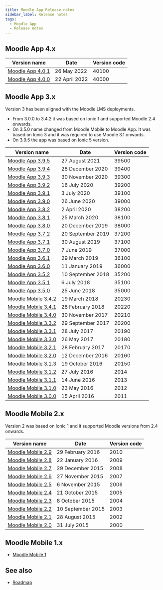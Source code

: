 ```yaml
---
title: Moodle App Release notes
sidebar_label: Release notes
tags:
  - Moodle App
  - Release notes
---
```


## Moodle App 4.x

| **Version name** | **Date** | **Version code** |
|---|---|---|
| [Moodle App 4.0.1](./app_releases/v4/v4.0.1) | 26 May 2022 | 40100 |
| [Moodle App 4.0.0](./app_releases/v4/v4.0.0) | 22 April 2022 | 40000 |

## Moodle App 3.x

Version 3 has been aligned with the Moodle LMS deployments.

- From 3.0.0 to 3.4.2 it was based on Ionic 1 and supported Moodle 2.4 onwards.
- On 3.5.0 name changed from Moodle Mobile to Moodle App. It was based on Ionic 3 and it was required to use Moodle 3.1 onwards.
- On 3.9.5 the app was based on Ionic 5 version.

| **Version name** | **Date** | **Version code** |
|---|---|---|
| [Moodle App 3.9.5](./app_releases/v3/v3.9.5) | 27 August 2021 | 39500 |
| [Moodle App 3.9.4](./app_releases/v3/v3.9.4) | 28 December 2020 | 39400 |
| [Moodle App 3.9.3](./app_releases/v3/v3.9.3) | 30 November 2020 | 39300 |
| [Moodle App 3.9.2](./app_releases/v3/v3.9.2) | 16 July 2020 | 39200 |
| [Moodle App 3.9.1](./app_releases/v3/v3.9.1) | 3 July 2020 | 39100 |
| [Moodle App 3.9.0](./app_releases/v3/v3.9.0) | 26 June 2020 | 39000 |
| [Moodle App 3.8.2](./app_releases/v3/v3.8.2) | 2 April 2020 | 38200 |
| [Moodle App 3.8.1](./app_releases/v3/v3.8.1) | 25 March 2020 | 38100 |
| [Moodle App 3.8.0](./app_releases/v3/v3.8.0) | 20 December 2019 | 38000 |
| [Moodle App 3.7.2](./app_releases/v3/v3.7.2) | 20 September 2019 | 37200 |
| [Moodle App 3.7.1](./app_releases/v3/v3.7.1) | 30 August 2019 | 37100 |
| [Moodle App 3.7.0](./app_releases/v3/v3.7.0) | 7 June 2019 | 37000 |
| [Moodle App 3.6.1](./app_releases/v3/v3.6.1) | 29 March 2019 | 36100 |
| [Moodle App 3.6.0](./app_releases/v3/v3.6.0) | 11 January 2019 | 36000 |
| [Moodle App 3.5.2](./app_releases/v3/v3.5.2) | 10 September 2018 | 35200 |
| [Moodle App 3.5.1](./app_releases/v3/v3.5.1) | 6 July 2018 | 35100 |
| [Moodle App 3.5.0](./app_releases/v3/v3.5.0) | 25 June 2018 | 35000 |
| [Moodle Mobile 3.4.2](./app_releases/v3/v3.4.2) | 19 March 2018 | 20230 |
| [Moodle Mobile 3.4.1](./app_releases/v3/v3.4.1) | 28 February 2018 | 20220 |
| [Moodle Mobile 3.4.0](./app_releases/v3/v3.4.0) | 30 November 2017 | 20210 |
| [Moodle Mobile 3.3.2](./app_releases/v3/v3.3.2) | 29 September 2017 | 20200 |
| [Moodle Mobile 3.3.1](./app_releases/v3/v3.3.1) | 28 July 2017 | 20190 |
| [Moodle Mobile 3.3.0](./app_releases/v3/v3.3.0) | 26 May 2017 | 20180 |
| [Moodle Mobile 3.2.1](./app_releases/v3/v3.2.1) | 28 February 2017 | 20170 |
| [Moodle Mobile 3.2.0](./app_releases/v3/v3.2.0) | 12 December 2016 | 20160 |
| [Moodle Mobile 3.1.3](./app_releases/v3/v3.1.3) | 19 October 2016 | 20150 |
| [Moodle Mobile 3.1.2](./app_releases/v3/v3.1.2) | 27 July 2016 | 2014 |
| [Moodle Mobile 3.1.1](./app_releases/v3/v3.1.1) | 14 June 2016 | 2013 |
| [Moodle Mobile 3.1.0](./app_releases/v3/v3.1.0) | 23 May 2016 | 2012 |
| [Moodle Mobile 3.0.0](./app_releases/v3/v3.0.0) | 15 April 2016 | 2011 |

## Moodle Mobile 2.x

Version 2 was based on Ionic 1 and it supported Moodle versions from 2.4 onwards.

| **Version name** | **Date** | **Version code** |
|---|---|---|
| [Moodle Mobile 2.9](./app_releases/v2/v2.9) | 29 February 2016 | 2010 |
| [Moodle Mobile 2.8](./app_releases/v2/v2.8) | 22 January 2016 | 2009 |
| [Moodle Mobile 2.7](./app_releases/v2/v2.7) | 29 December 2015 | 2008 |
| [Moodle Mobile 2.6](./app_releases/v2/v2.6) | 27 November 2015 | 2007 |
| [Moodle Mobile 2.5](./app_releases/v2/v2.5) | 6 November 2015 | 2006 |
| [Moodle Mobile 2.4](./app_releases/v2/v2.4) | 21 October 2015 | 2005 |
| [Moodle Mobile 2.3](./app_releases/v2/v2.3) | 8 October 2015 | 2004 |
| [Moodle Mobile 2.2](./app_releases/v2/v2.2) | 10 September 2015 | 2003 |
| [Moodle Mobile 2.1](./app_releases/v2/v2.1) | 28 August 2015 | 2002 |
| [Moodle Mobile 2.0](./app_releases/v2/v2.0) | 31 July 2015 | 2000 | |

## Moodle Mobile 1.x

- [Moodle Mobile 1](./app_releases/v1.x)

## See also

- [Roadmap](/general/community/roadmap)
